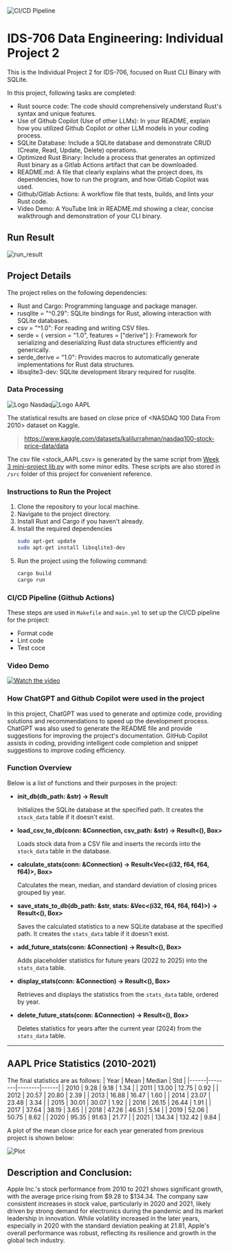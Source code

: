 ![CI/CD Pipeline](https://github.com/haobo-yuan/IDS706-Indiv-2-Rust-SQLite/actions/workflows/main.yml/badge.svg)

# IDS-706 Data Engineering: Individual Project 2

This is the Individual Project 2 for IDS-706, focused on Rust CLI Binary with SQLite.

In this project, following tasks are completed:
- Rust source code: The code should comprehensively understand Rust's syntax and unique features.
- Use of Github Copilot (Use of other LLMs): In your README, explain how you utilized Github Copilot or other LLM models in your coding process.
- SQLite Database: Include a SQLite database and demonstrate CRUD (Create, Read, Update, Delete) operations.
- Optimized Rust Binary: Include a process that generates an optimized Rust binary as a Gitlab Actions artifact that can be downloaded.
- README.md: A file that clearly explains what the project does, its dependencies, how to run the program, and how Gitlab Copilot was used.
- Github/Gitlab Actions: A workflow file that tests, builds, and lints your Rust code.
- Video Demo: A YouTube link in README.md showing a clear, concise walkthrough and demonstration of your CLI binary.


## Run Result

![run_result](pictures/run_result.png)

## Project Details

The project relies on the following dependencies:

- Rust and Cargo: Programming language and package manager.
- rusqlite = "^0.29": SQLite bindings for Rust, allowing interaction with SQLite databases.
- csv = "^1.0": For reading and writing CSV files.
- serde = { version = "1.0", features = ["derive"] }: Framework for serializing and deserializing Rust data structures efficiently and generically.
- serde_derive = "1.0": Provides macros to automatically generate implementations for Rust data structures.
- libsqlite3-dev: SQLite development library required for rusqlite.

### Data Processing
![Logo Nasdaq](pictures/Logo_Nasdaq.png)![Logo AAPL](pictures/Logo_AAPL.png)

The statistical results are based on close price of <NASDAQ 100 Data From 2010> dataset on Kaggle.
>https://www.kaggle.com/datasets/kalilurrahman/nasdaq100-stock-price-data/data 

The csv file <stock_AAPL.csv> is generated by the same script from [Week 3 mini-project lib.py](https://github.com/haobo-yuan/IDS706-3-Polars-Stat/blob/main/lib.py) with some minor edits. These scripts are also stored in `/src` folder of this project for convenient reference.

### Instructions to Run the Project

1. Clone the repository to your local machine.
2. Navigate to the project directory.
3. Install Rust and Cargo if you haven't already.
4. Install the required dependencies
    ```bash
    sudo apt-get update
    sudo apt-get install libsqlite3-dev
    ```
5. Run the project using the following command:
    ```bash
    cargo build
    cargo run
    ```

### CI/CD Pipeline (Github Actions)

These steps are used in `Makefile` and `main.yml` to set up the CI/CD pipeline for the project:

- Format code
- Lint code
- Test coce


### Video Demo

[![Watch the video](https://img.youtube.com/vi/NOLGiHmgOyE/hqdefault.jpg)](https://youtu.be/NOLGiHmgOyE)

### How ChatGPT and Github Copilot were used in the project

In this project, ChatGPT was used to generate and optimize code, providing solutions and recommendations to speed up the development process. 
ChatGPT was also used to generate the README file and provide suggestions for improving the project's documentation.
GitHub Copilot assists in coding, providing intelligent code completion and snippet suggestions to improve coding efficiency.

### Function Overview
Below is a list of functions and their purposes in the project:

- **init_db(db_path: &str) -> Result<Connection>**

  Initializes the SQLite database at the specified path. It creates the `stock_data` table if it doesn't exist.

- **load_csv_to_db(conn: &Connection, csv_path: &str) -> Result<(), Box<dyn Error>>**

  Loads stock data from a CSV file and inserts the records into the `stock_data` table in the database.

- **calculate_stats(conn: &Connection) -> Result<Vec<(i32, f64, f64, f64)>, Box<dyn Error>>**

  Calculates the mean, median, and standard deviation of closing prices grouped by year.

- **save_stats_to_db(db_path: &str, stats: &Vec<(i32, f64, f64, f64)>) -> Result<(), Box<dyn Error>>**

  Saves the calculated statistics to a new SQLite database at the specified path. It creates the `stats_data` table if it doesn't exist.

- **add_future_stats(conn: &Connection) -> Result<(), Box<dyn Error>>**

  Adds placeholder statistics for future years (2022 to 2025) into the `stats_data` table.

- **display_stats(conn: &Connection) -> Result<(), Box<dyn Error>>**

  Retrieves and displays the statistics from the `stats_data` table, ordered by year.

- **delete_future_stats(conn: &Connection) -> Result<(), Box<dyn Error>>**

  Deletes statistics for years after the current year (2024) from the `stats_data` table.

---

## AAPL Price Statistics (2010-2021)

The final statistics are as follows:
| Year | Mean   | Median | Std  |
|------|--------|--------|------|
| 2010 | 9.28   | 9.18   | 1.34 |
| 2011 | 13.00  | 12.75  | 0.92 |
| 2012 | 20.57  | 20.80  | 2.39 |
| 2013 | 16.88  | 16.47  | 1.60 |
| 2014 | 23.07  | 23.48  | 3.34 |
| 2015 | 30.01  | 30.07  | 1.92 |
| 2016 | 26.15  | 26.44  | 1.91 |
| 2017 | 37.64  | 38.19  | 3.65 |
| 2018 | 47.26  | 46.51  | 5.14 |
| 2019 | 52.06  | 50.75  | 8.62 |
| 2020 | 95.35  | 91.63  | 21.77 |
| 2021 | 134.34 | 132.42 | 9.84 |

A plot of the mean close price for each year generated from previous project is shown below:

![Plot](pictures/plot.png)

## Description and Conclusion:
Apple Inc.'s stock performance from 2010 to 2021 shows significant growth, with the average
price rising from $9.28 to $134.34. The company saw consistent increases in stock value, 
particularly in 2020 and 2021, likely driven by strong demand for electronics during the pandemic
and its market leadership in innovation. While volatility increased in the later years, especially
in 2020 with the standard deviation peaking at 21.81, Apple's overall performance was robust,
reflecting its resilience and growth in the global tech industry.
